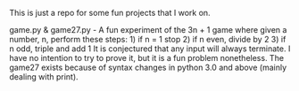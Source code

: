 This is just a repo for some fun projects that I work on.

game.py & game27.py - A fun experiment of the 3n + 1 game where given a number, n, perform these steps:
                                    1) if n = 1 stop
                                    2) if n even, divide by 2
                                    3) if n odd, triple and add 1
                      It is conjectured that any input will always terminate. I have no intention to try to prove it, but it is a fun problem nonetheless.
                      The game27 exists because of syntax changes in python 3.0 and above (mainly dealing with print).
